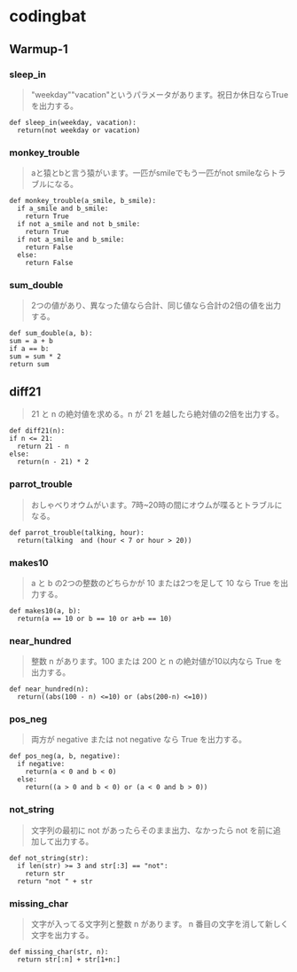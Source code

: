 # codingbat
## Warmup-1
### sleep_in
> "weekday""vacation"というパラメータがあります。祝日か休日ならTrueを出力する。
```
def sleep_in(weekday, vacation):
  return(not weekday or vacation)
```

### monkey_trouble
> aと猿とbと言う猿がいます。一匹がsmileでもう一匹がnot smileならトラブルになる。
```
def monkey_trouble(a_smile, b_smile):
  if a_smile and b_smile:
    return True
  if not a_smile and not b_smile:
    return True
  if not a_smile and b_smile:
    return False
  else:
    return False
  ```
  
### sum_double
> 2つの値があり、異なった値なら合計、同じ値なら合計の2倍の値を出力する。
```
def sum_double(a, b):
sum = a + b
if a == b:
sum = sum * 2
return sum
```
  
## diff21
> 21 と n の絶対値を求める。n が 21 を越したら絶対値の2倍を出力する。
```
def diff21(n):
if n <= 21:
  return 21 - n
else:
  return(n - 21) * 2
```
  
### parrot_trouble
> おしゃべりオウムがいます。7時~20時の間にオウムが喋るとトラブルになる。
```
def parrot_trouble(talking, hour):
  return(talking  and (hour < 7 or hour > 20))
```
  
### makes10
> a と b の2つの整数のどちらかが 10 または2つを足して 10 なら True を出力する。
```
def makes10(a, b):
  return(a == 10 or b == 10 or a+b == 10)
```

### near_hundred
> 整数 n があります。100 または 200 と n の絶対値が10以内なら True を出力する。
```
def near_hundred(n):
  return((abs(100 - n) <=10) or (abs(200-n) <=10))
```

### pos_neg
> 両方が negative または not negative なら True を出力する。
```
def pos_neg(a, b, negative):
  if negative:
    return(a < 0 and b < 0)
  else:
    return((a > 0 and b < 0) or (a < 0 and b > 0))
```

### not_string
> 文字列の最初に not があったらそのまま出力、なかったら not を前に追加して出力する。
```
def not_string(str):
  if len(str) >= 3 and str[:3] == "not":
    return str
  return "not " + str
```

### missing_char
> 文字が入ってる文字列と整数 n があります。 n 番目の文字を消して新しく文字を出力する。
```
def missing_char(str, n):
  return str[:n] + str[1+n:]
```


  
